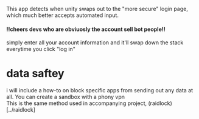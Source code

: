 This app detects when unity swaps out to the "more secure" login page, which much better accepts automated input.
#### !!cheers devs who are obviuosly the account sell bot people!!

simply enter all your account information and it'll swap down the stack everytime you click "log in"

# data saftey 
i will include a how-to on block specific apps from sending out any data at all. You can create a sandbox with a phony vpn  
This is the same method used in accompanying project, (raidlock)[../raidlock]

